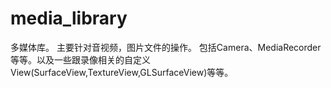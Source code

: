 # media_library
多媒体库。
主要针对音视频，图片文件的操作。
包括Camera、MediaRecorder等等。以及一些跟录像相关的自定义View(SurfaceView,TextureView,GLSurfaceView)等等。
